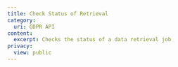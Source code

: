 ```yaml
---
title: Check Status of Retrieval
category:
  uri: GDPR API
content:
  excerpt: Checks the status of a data retrieval job
privacy:
  view: public
---
```


